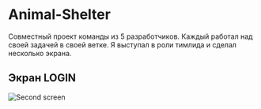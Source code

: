 # Animal-Shelter

Совместный проект команды из 5 разработчиков. Каждый работал над своей задачей в своей ветке. Я выступал в роли тимлида и cделал несколько экрана.

## Экран LOGIN
![Second screen](https://user-images.githubusercontent.com/107308461/219004634-0c000edf-cc21-46ff-a1ed-680c573617de.gif)
